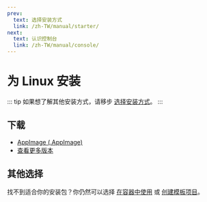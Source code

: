 ```yaml
---
prev:
  text: 选择安装方式
  link: /zh-TW/manual/starter/
next:
  text: 认识控制台
  link: /zh-TW/manual/console/
---
```


# 为 Linux 安装

::: tip
如果想了解其他安装方式，请移步 [选择安装方式](./index.md)。
:::

## 下载

- [AppImage (.AppImage)](https://k.ilharp.cc/linux.AppImage)
- [查看更多版本](https://github.com/koishijs/koishi-desktop/releases)

## 其他选择

找不到适合你的安装包？你仍然可以选择 [在容器中使用](./docker.md) 或 [创建模板项目](./boilerplate.md)。
